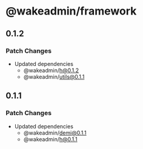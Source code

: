 # @wakeadmin/framework

## 0.1.2

### Patch Changes

- Updated dependencies
  - @wakeadmin/h@0.1.2
  - @wakeadmin/utils@0.1.1

## 0.1.1

### Patch Changes

- Updated dependencies
  - @wakeadmin/demi@0.1.1
  - @wakeadmin/h@0.1.1
